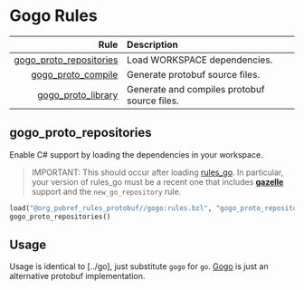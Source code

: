 # Gogo Rules

| Rule | Description |
| ---: | :--- |
| [gogo_proto_repositories](#gogo_proto_repositories) | Load WORKSPACE dependencies. |
| [gogo_proto_compile](#gogo_proto_compile) | Generate protobuf source files. |
| [gogo_proto_library](#gogo_proto_library) | Generate and compiles protobuf source files. |

## gogo\_proto\_repositories

Enable C# support by loading the dependencies in your workspace.

> IMPORTANT: This should occur after loading
> [rules_go](https://github.com/bazelbuild/rules_go).  In particular,
> your version of rules_go must be a recent one that includes
> **[gazelle](https://github.com/bazelbuild/rules_go/tree/master/go/tools/gazelle)**
> support and the `new_go_repository` rule.

```python
load("@org_pubref_rules_protobuf//gogo:rules.bzl", "gogo_proto_repositories")
gogo_proto_repositories()
```

## Usage

Usage is identical to [../go], just substitute `gogo` for `go`.
[Gogo](https://github.com/gogo/protobuf) is just an alternative
protobuf implementation.
